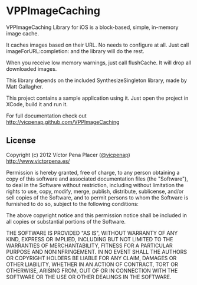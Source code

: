 # VPPImageCaching

 VPPImageCaching Library for iOS is a block-based, simple, in-memory image cache.
 
 It caches images based on their URL. No needs to configure at all. Just call
 imageForURL:completion: and the library will do the rest.
 
 When you receive low memory warnings, just call flushCache. It will drop all
 downloaded images.

 This library depends on the included SynthesizeSingleton library,
 made by Matt Gallagher.

 This project contains a sample application using it. Just open the project in 
 XCode, build it and run it. 


 For full documentation check out 
 http://vicpenap.github.com/VPPImageCaching

## License 

Copyright (c) 2012 Víctor Pena Placer ([@vicpenap](http://www.twitter.com/vicpenap))
http://www.victorpena.es/


Permission is hereby granted, free of charge, to any person obtaining a copy of this software and associated documentation files (the "Software"), to deal in the Software without restriction, including without limitation the rights to use, copy, modify, merge, publish, distribute, sublicense, and/or sell copies of the Software, and to permit persons to whom the Software is furnished to do so, subject to the following conditions:

The above copyright notice and this permission notice shall be included in all copies or substantial portions of the Software.

THE SOFTWARE IS PROVIDED "AS IS", WITHOUT WARRANTY OF ANY KIND, EXPRESS OR IMPLIED, INCLUDING BUT NOT LIMITED TO THE WARRANTIES OF MERCHANTABILITY, FITNESS FOR A PARTICULAR PURPOSE AND NONINFRINGEMENT. IN NO EVENT SHALL THE AUTHORS OR COPYRIGHT HOLDERS BE LIABLE FOR ANY CLAIM, DAMAGES OR OTHER LIABILITY, WHETHER IN AN ACTION OF CONTRACT, TORT OR OTHERWISE, ARISING FROM, OUT OF OR IN CONNECTION WITH THE SOFTWARE OR THE USE OR OTHER DEALINGS IN THE SOFTWARE.

